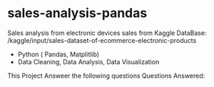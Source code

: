 # sales-analysis-pandas

Sales analysis from electronic devices sales from Kaggle DataBase: /kaggle/input/sales-dataset-of-ecommerce-electronic-products

* Python ( Pandas, Matplitlib)
* Data Cleaning, Data Analysis, Data Visualization

This Project Answeer the following questions
Questions Answered:
